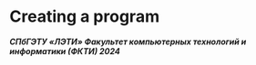 # Creating a program
***СПбГЭТУ «ЛЭТИ»
Факультет компьютерных технологий и информатики (ФКТИ) 2024***
 

